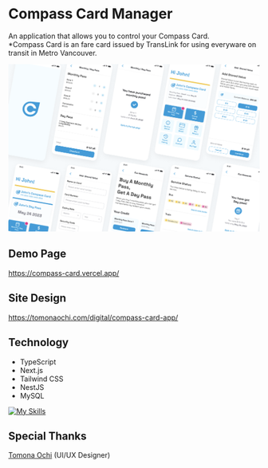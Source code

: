 # Compass Card Manager
An application that allows you to control your Compass Card.  
*Compass Card is an fare card issued by TransLink for using everyware on transit in Metro Vancouver.

![Showcase](/client/public/showcase.png)

## Demo Page
https://compass-card.vercel.app/

## Site Design
https://tomonaochi.com/digital/compass-card-app/

## Technology
- TypeScript
- Next.js
- Tailwind CSS
- NestJS
- MySQL

[![My Skills](https://skillicons.dev/icons?i=ts,nextjs,tailwind,nestjs,mysql)](https://skillicons.dev)

## Special Thanks
[Tomona Ochi](https://tomonaochi.com/) (UI/UX Designer)